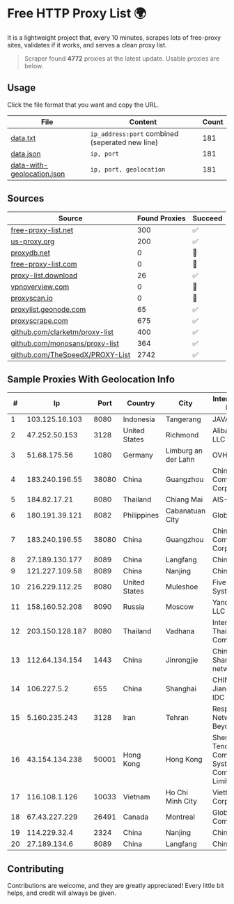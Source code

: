 
# Free HTTP Proxy List 🌍

It is a lightweight project that, every 10 minutes, scrapes lots of free-proxy sites, validates if it works, and serves a clean proxy list.


> Scraper found **4772** proxies at the latest update. Usable proxies are below.

## Usage

Click the file format that you want and copy the URL.


|File|Content|Count|
|----|-------|-----|
|[data.txt](https://raw.githubusercontent.com/themiralay/Proxy-List-World/master/data.txt)|`ip_address:port` combined (seperated new line)|181|
|[data.json](https://raw.githubusercontent.com/themiralay/Proxy-List-World/master/data.json)|`ip, port`|181|
|[data-with-geolocation.json](https://raw.githubusercontent.com/themiralay/Proxy-List-World/master/data-with-geolocation.json)|`ip, port, geolocation`|181|

## Sources

|Source|Found Proxies|Succeed|
|------|-------------|-------|
|[free-proxy-list.net](https://free-proxy-list.net)|300|✅|
|[us-proxy.org](https://www.us-proxy.org)|200|✅|
|[proxydb.net](http://proxydb.net)|0|🚫|
|[free-proxy-list.com](https://free-proxy-list.com/?page=&port=&type%5B%5D=http&type%5B%5D=https&up_time=0&search=Search)|0|🚫|
|[proxy-list.download](https://www.proxy-list.download/HTTP)|26|✅|
|[vpnoverview.com](https://vpnoverview.com/privacy/anonymous-browsing/free-proxy-servers)|0|🚫|
|[proxyscan.io](https://www.proxyscan.io)|0|🚫|
|[proxylist.geonode.com](https://proxylist.geonode.com/api/proxy-list?limit=300&page=1&sort_by=lastChecked&sort_type=desc&protocols=http,https)|65|✅|
|[proxyscrape.com](https://api.proxyscrape.com/v2/?request=displayproxies&protocol=http&timeout=10000&country=all&ssl=all&anonymity=all)|675|✅|
|[github.com/clarketm/proxy-list](https://raw.githubusercontent.com/clarketm/proxy-list/master/proxy-list-raw.txt)|400|✅|
|[github.com/monosans/proxy-list](https://raw.githubusercontent.com/monosans/proxy-list/main/proxies/http.txt)|364|✅|
|[github.com/TheSpeedX/PROXY-List](https://raw.githubusercontent.com/TheSpeedX/PROXY-List/master/http.txt)|2742|✅|


## Sample Proxies With Geolocation Info

|#|Ip|Port|Country|City|Internet Service Provider|
|-|--|----|-------|----|-------------------------|
|1|103.125.16.103|8080|Indonesia|Tangerang|JAVAMEDIA|
|2|47.252.50.153|3128|United States|Richmond|Alibaba Cloud LLC|
|3|51.68.175.56|1080|Germany|Limburg an der Lahn|OVH SAS|
|4|183.240.196.55|38080|China|Guangzhou|China Mobile Communications Corporation|
|5|184.82.17.21|8080|Thailand|Chiang Mai|AIS-Fibre|
|6|180.191.39.121|8082|Philippines|Cabanatuan City|Globe Telecom|
|7|183.240.196.55|38080|China|Guangzhou|China Mobile Communications Corporation|
|8|27.189.130.177|8089|China|Langfang|Chinanet|
|9|121.227.109.58|8089|China|Nanjing|China Telecom|
|10|216.229.112.25|8080|United States|Muleshoe|Five Area Systems, LLC|
|11|158.160.52.208|8090|Russia|Moscow|Yandex.Cloud LLC|
|12|203.150.128.187|8080|Thailand|Vadhana|Internet Thailand Company Ltd|
|13|112.64.134.154|1443|China|Jinrongjie|China Unicom Shanghai network|
|14|106.227.5.2|655|China|Shanghai|CHINANET Jiangx province IDC network|
|15|5.160.235.243|3128|Iran|Tehran|Respina Networks & Beyond PJSC|
|16|43.154.134.238|50001|Hong Kong|Hong Kong|Shenzhen Tencent Computer Systems Company Limited|
|17|116.108.1.126|10033|Vietnam|Ho Chi Minh City|Viettel Corporation|
|18|67.43.227.229|26491|Canada|Montreal|GloboTech Communications|
|19|114.229.32.4|2324|China|Nanjing|Chinanet|
|20|27.189.134.6|8089|China|Langfang|Chinanet|



## Contributing

Contributions are welcome, and they are greatly appreciated! Every
little bit helps, and credit will always be given.

